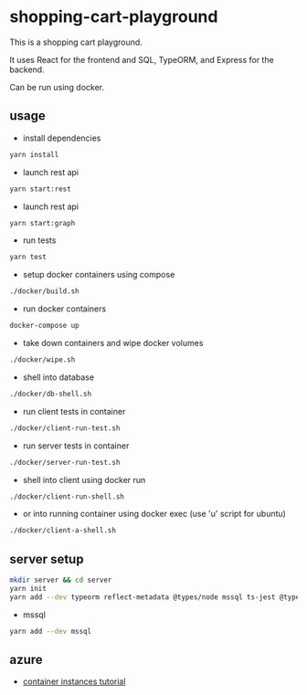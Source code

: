 # shopping-cart-playground

This is a shopping cart playground.

It uses React for the frontend and SQL, TypeORM, and Express for the backend.

Can be run using docker.

## usage

- install dependencies

```bash
yarn install
```

- launch rest api

```bash
yarn start:rest
```

- launch rest api

```bash
yarn start:graph
```

- run tests

```bash
yarn test
```

- setup docker containers using compose

```bash
./docker/build.sh
```

- run docker containers

```bash
docker-compose up
```

- take down containers and wipe docker volumes

```bash
./docker/wipe.sh
```

- shell into database

```bash
./docker/db-shell.sh
```

- run client tests in container

```bash
./docker/client-run-test.sh
```

- run server tests in container

```bash
./docker/server-run-test.sh
```

- shell into client using docker run

```bash
./docker/client-run-shell.sh
```

- or into running container using docker exec (use 'u' script for ubuntu)

```bash
./docker/client-a-shell.sh
```

## server setup

```bash
mkdir server && cd server
yarn init
yarn add --dev typeorm reflect-metadata @types/node mssql ts-jest @types/jest express express-graphql graphql @types/cors @types/express class-validator cors ts-node-dev type-graphql
```

- mssql

```bash
yarn add --dev mssql
```

## azure

- [container instances tutorial](https://docs.microsoft.com/en-us/azure/container-instances/container-instances-tutorial-prepare-acr)